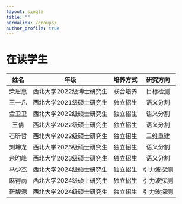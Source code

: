 ```yaml
---
layout: single
title: ""
permalink: /groups/
author_profile: true
---
```


在读学生
===
| 姓名 | 年级 | 培养方式 | 研究方向 |
| :----: | :----: | :----: | :----: |
| 柴恩惠 | 西北大学2022级博士研究生 | 联合培养 | 目标检测 |
| 王一凡 | 西北大学2021级硕士研究生 | 独立招生 | 语义分割 |
| 金卫卫 | 西北大学2022级硕士研究生 | 独立招生 | 语义分割 |
| 王倩 | 西北大学2022级硕士研究生 | 独立招生 | 语义分割 |
| 石昕哲 | 西北大学2022级硕士研究生 | 独立招生 | 三维重建 |
| 刘坤龙 | 西北大学2023级硕士研究生 | 独立招生 | 语义分割 |
| 佘昀峰 | 西北大学2023级硕士研究生 | 独立招生 | 语义分割 |
| 马少杰 | 西北大学2024级硕士研究生 | 独立招生 | 引力波探测 |
| 麻得雨 | 西北大学2024级硕士研究生 | 独立招生 | 引力波探测 |
| 靳馥源 | 西北大学2024级硕士研究生 | 独立招生 | 引力波探测 |
